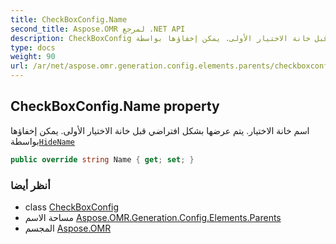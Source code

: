 ```yaml
---
title: CheckBoxConfig.Name
second_title: Aspose.OMR لمرجع .NET API
description: CheckBoxConfig ملكية. اسم خانة الاختيار. يتم عرضها بشكل افتراضي قبل خانة الاختيار الأولى. يمكن إخفاؤها بواسطةHideName
type: docs
weight: 90
url: /ar/net/aspose.omr.generation.config.elements.parents/checkboxconfig/name/
---
```

## CheckBoxConfig.Name property

اسم خانة الاختيار. يتم عرضها بشكل افتراضي قبل خانة الاختيار الأولى. يمكن إخفاؤها بواسطة[`HideName`](../hidename/)

```csharp
public override string Name { get; set; }
```

### أنظر أيضا

* class [CheckBoxConfig](../)
* مساحة الاسم [Aspose.OMR.Generation.Config.Elements.Parents](../../checkboxconfig/)
* المجسم [Aspose.OMR](../../../)


